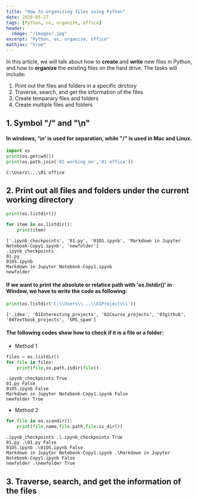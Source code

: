 ```yaml
---
title: "How to organizing files using Python"
date: 2020-05-27
tags: [Python, os, organize, office]
header:
  image: "/images/.jpg"
excerpt: "Python, os, organize, office"
mathjax: "true"
---
```



In this article, we will talk about how to **create** and **write** new files in Python, and how to **organize** the existing files on the hard drive. The tasks will include:
1. Print out the files and folders in a specific dirctory
2. Traverse, search, and get the information of the files
3. Create temparary files and folders
4. Create multiple files and folders

## 1. Symbol "/" and "\n"

#### In windows, '\n' is used for separation, while "/" is used in Mac and Linux.


```python
import os
print(os.getcwd())
print(os.path.join('02 working on','01 office'))
```

    C:\Users\...\01 office


## 2. Print out all files and folders under the current working directory


```python
print(os.listdir())

for item in os.listdir():
    print(item)
```

    ['.ipynb_checkpoints', '01.py', '01OS.ipynb', 'Markdown in Jupyter Notebook-Copy1.ipynb', 'newfolder']
    .ipynb_checkpoints
    01.py
    01OS.ipynb
    Markdown in Jupyter Notebook-Copy1.ipynb
    newfolder


#### If we want to print the absolute or relatice path with 'os.listdir()' in Window, we have to write the code as following:


```python
print(os.listdir('C:\\Users\\...\\01Projects\\'))
```

    ['.idea', '01Interesting_projects', '02Course_projects', '03github', '04Textbook_projects', 'SMS_spam']


#### The following codes show how to check if it is a file or a folder:

* Method 1


```python
files = os.listdir()
for file in files:
    print(file,os.path.isdir(file))
```

    .ipynb_checkpoints True
    01.py False
    01OS.ipynb False
    Markdown in Jupyter Notebook-Copy1.ipynb False
    newfolder True


* Method 2


```python
for file in os.scandir():
    print(file.name,file.path,file.is_dir())
```

    .ipynb_checkpoints .\.ipynb_checkpoints True
    01.py .\01.py False
    01OS.ipynb .\01OS.ipynb False
    Markdown in Jupyter Notebook-Copy1.ipynb .\Markdown in Jupyter Notebook-Copy1.ipynb False
    newfolder .\newfolder True


## 3. Traverse, search, and get the information of the files


```python

```
